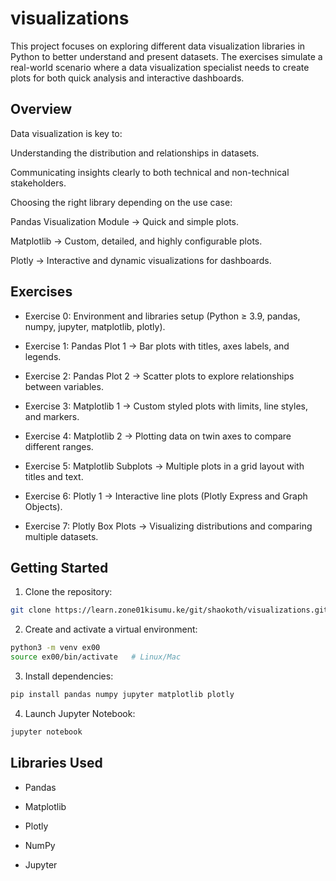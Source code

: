# visualizations
This project focuses on exploring different data visualization libraries in Python to better understand and present datasets. The exercises simulate a real-world scenario where a data visualization specialist needs to create plots for both quick analysis and interactive dashboards.

## Overview
Data visualization is key to:

Understanding the distribution and relationships in datasets.

Communicating insights clearly to both technical and non-technical stakeholders.

Choosing the right library depending on the use case:

Pandas Visualization Module → Quick and simple plots.

Matplotlib → Custom, detailed, and highly configurable plots.

Plotly → Interactive and dynamic visualizations for dashboards.

## Exercises

* Exercise 0: Environment and libraries setup (Python ≥ 3.9, pandas, numpy, jupyter, matplotlib, plotly).

* Exercise 1: Pandas Plot 1 → Bar plots with titles, axes labels, and legends.

* Exercise 2: Pandas Plot 2 → Scatter plots to explore relationships between variables.

* Exercise 3: Matplotlib 1 → Custom styled plots with limits, line styles, and markers.

* Exercise 4: Matplotlib 2 → Plotting data on twin axes to compare different ranges.

* Exercise 5: Matplotlib Subplots → Multiple plots in a grid layout with titles and text.

* Exercise 6: Plotly 1 → Interactive line plots (Plotly Express and Graph Objects).

* Exercise 7: Plotly Box Plots → Visualizing distributions and comparing multiple datasets.

## Getting Started

1. Clone the repository:
```bash
git clone https://learn.zone01kisumu.ke/git/shaokoth/visualizations.git
```

2. Create and activate a virtual environment:
```bash
python3 -m venv ex00
source ex00/bin/activate   # Linux/Mac
```

3. Install dependencies:
```bash
pip install pandas numpy jupyter matplotlib plotly
```

4. Launch Jupyter Notebook:
```bash
jupyter notebook
```

## Libraries Used

- Pandas

- Matplotlib

- Plotly

- NumPy

- Jupyter